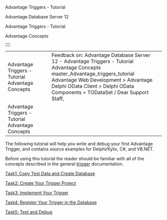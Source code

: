 Advantage Triggers - Tutorial




Advantage Database Server 12  

Advantage Triggers - Tutorial

Advantage Concepts

|  |
| --- |
|  |

|  |  |  |  |  |
| --- | --- | --- | --- | --- |
| Advantage Triggers - Tutorial  Advantage Concepts |  |  | Feedback on: Advantage Database Server 12 - Advantage Triggers - Tutorial Advantage Concepts master\_Advantage\_triggers\_tutorial Advantage Web Development > Advantage Delphi OData Client > Delphi OData Components > TODataSet / Dear Support Staff, |  |
| Advantage Triggers - Tutorial  Advantage Concepts |  |  |  |  |

The following tutorial will help you write and debug your first Advantage Trigger, and contains source examples for Delphi/Kylix, C#, and VB.NET.

Before using this tutorial the reader should be familiar with all of the concepts described in the general [trigger](master_what_is_a_trigger_.htm) documentation.

[Task1: Copy Test Data and Create Database](master_task_1_copy_test_data_and_create_database_triggers.htm)

[Task2: Create Your Trigger Project](master_task_2_create_your_trigger_project.htm)

[Task3: Implement Your Trigger](master_task_3_implement_your_trigger.htm)

[Task4: Register Your Trigger in the Database](master_task_4_register_your_trigger_in_the_database.htm)

[Task5: Test and Debug](master_task_5_test_and_debug_triggers.htm)